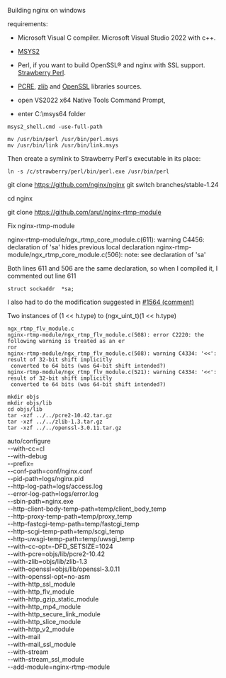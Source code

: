 Building nginx on windows

requirements:
- Microsoft Visual C compiler. Microsoft Visual Studio 2022 with c++.
- [MSYS2](https://www.msys2.org/)
- Perl, if you want to build OpenSSL® and nginx with SSL support.  [Strawberry Perl](http://strawberryperl.com/).
- [PCRE](http://www.pcre.org/), [zlib](https://zlib.net/) and [OpenSSL](http://www.openssl.org/) libraries sources.

- open VS2022 x64 Native Tools Command Prompt, 
- enter C:\msys64 folder

```
msys2_shell.cmd -use-full-path
```


```
mv /usr/bin/perl /usr/bin/perl.msys 
mv /usr/bin/link /usr/bin/link.msys
```
Then create a symlink to Strawberry Perl's executable in its place:

```
ln -s /c/strawberry/perl/bin/perl.exe /usr/bin/perl
```

git clone https://github.com/nginx/nginx
git switch branches/stable-1.24

cd nginx

git clone https://github.com/arut/nginx-rtmp-module


Fix nginx-rtmp-module


nginx-rtmp-module/ngx_rtmp_core_module.c(611): warning C4456: declaration of 'sa' hides previous local declaration
nginx-rtmp-module/ngx_rtmp_core_module.c(506): note: see declaration of 'sa'

Both lines 611 and 506 are the same declaration, so when I compiled it, I commented out line 611

```
struct sockaddr  *sa;
```
I also had to do the modification suggested in [#1564 (comment)](https://github.com/arut/nginx-rtmp-module/pull/1564#issuecomment-1246535801)

Two instances of (1 << h.type) to (ngx_uint_t)(1 << h.type)

```
ngx_rtmp_flv_module.c
nginx-rtmp-module/ngx_rtmp_flv_module.c(508): error C2220: the following warning is treated as an er
ror
nginx-rtmp-module/ngx_rtmp_flv_module.c(508): warning C4334: '<<': result of 32-bit shift implicitly
 converted to 64 bits (was 64-bit shift intended?)
nginx-rtmp-module/ngx_rtmp_flv_module.c(521): warning C4334: '<<': result of 32-bit shift implicitly
 converted to 64 bits (was 64-bit shift intended?)
```

```
mkdir objs
mkdir objs/lib
cd objs/lib
tar -xzf ../../pcre2-10.42.tar.gz
tar -xzf ../../zlib-1.3.tar.gz
tar -xzf ../../openssl-3.0.11.tar.gz
```


auto/configure \
    --with-cc=cl \
    --with-debug \
    --prefix= \
    --conf-path=conf/nginx.conf \
    --pid-path=logs/nginx.pid \
    --http-log-path=logs/access.log \
    --error-log-path=logs/error.log \
    --sbin-path=nginx.exe \
    --http-client-body-temp-path=temp/client_body_temp \
    --http-proxy-temp-path=temp/proxy_temp \
    --http-fastcgi-temp-path=temp/fastcgi_temp \
    --http-scgi-temp-path=temp/scgi_temp \
    --http-uwsgi-temp-path=temp/uwsgi_temp \
    --with-cc-opt=-DFD_SETSIZE=1024 \
    --with-pcre=objs/lib/pcre2-10.42 \
    --with-zlib=objs/lib/zlib-1.3 \
    --with-openssl=objs/lib/openssl-3.0.11 \
    --with-openssl-opt=no-asm \
    --with-http_ssl_module \
	  --with-http_flv_module \
    --with-http_gzip_static_module \
    --with-http_mp4_module \
    --with-http_secure_link_module \
    --with-http_slice_module \
    --with-http_v2_module \
    --with-mail \
    --with-mail_ssl_module \
    --with-stream \
    --with-stream_ssl_module \
    --add-module=nginx-rtmp-module
